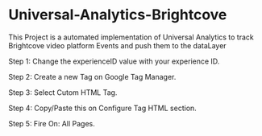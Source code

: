 # Universal-Analytics-Brightcove
This Project is a automated implementation of Universal Analytics to track Brightcove video platform Events and push them to the dataLayer





Step 1: Change the experienceID value with your experience ID.

Step 2: Create a new Tag on Google Tag Manager.

Step 3: Select Cutom HTML Tag.

Step 4: Copy/Paste this on Configure Tag HTML section.

Step 5: Fire On: All Pages.



